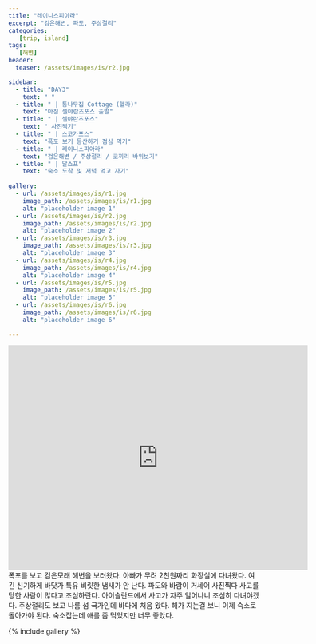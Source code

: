 ```yaml
---
title: "레이니스피아라"
excerpt: "검은해변, 파도, 주상절리"
categories:
   [trip, island]
tags:
   [해변]
header:
  teaser: /assets/images/is/r2.jpg

sidebar:
  - title: "DAY3"
    text: " "
  - title: " | 통나무집 Cottage (헬라)"
    text: "아침 셀야란즈포스 출발"
  - title: " | 셀야란즈포스"
    text: " 사진찍기"
  - title: " | 스코가포스"
    text: "폭포 보기 등산하기 점심 먹기"
  - title: " | 레이니스피아라"
    text: "검은해변 / 주상절리 / 코끼리 바위보기"    
  - title: " | 달쇼프"
    text: "숙소 도착 및 저녁 먹고 자기" 
    
gallery:
  - url: /assets/images/is/r1.jpg
    image_path: /assets/images/is/r1.jpg
    alt: "placeholder image 1"
  - url: /assets/images/is/r2.jpg
    image_path: /assets/images/is/r2.jpg
    alt: "placeholder image 2"
  - url: /assets/images/is/r3.jpg
    image_path: /assets/images/is/r3.jpg
    alt: "placeholder image 3"
  - url: /assets/images/is/r4.jpg
    image_path: /assets/images/is/r4.jpg
    alt: "placeholder image 4"
  - url: /assets/images/is/r5.jpg
    image_path: /assets/images/is/r5.jpg
    alt: "placeholder image 5"
  - url: /assets/images/is/r6.jpg
    image_path: /assets/images/is/r6.jpg
    alt: "placeholder image 6"

---
```

<iframe src="https://www.google.com/maps/embed?pb=!1m28!1m12!1m3!1d114059.58594015245!2d-19.4209869543067!3d63.46898094097938!2m3!1f0!2f0!3f0!3m2!1i1024!2i768!4f13.1!4m13!3e0!4m5!1s0x48d73b7639a58c15%3A0xf60c71fcdfe7948!2z7JWE7J207Iqs656A65OcIOyKpOy9lOqwgO2PrOyKpA!3m2!1d63.5320523!2d-19.511370499999998!4m5!1s0x48d74984d567267d%3A0xe07954a3f4b36bd5!2zUmV5bmlzZmphcmEsIOyVhOydtOyKrOuegOuTnA!3m2!1d63.4057404!2d-19.0716193!5e0!3m2!1sko!2skr!4v1556871869711!5m2!1sko!2skr" width="600" height="450" frameborder="0" style="border:0" allowfullscreen></iframe>
폭포를 보고 검은모래 해변을 보러왔다.  
아빠가 무려 2천원짜리 화장실에 다녀왔다.  
여긴 신기하게 바닷가 특유 비릿한 냄새가 안 난다.  
파도와 바람이 거세어 사진찍다 사고를 당한 사람이 많다고 조심하란다.  
아이슬란드에서 사고가 자주 일어나니 조심히 다녀야겠다.  
주상절리도 보고 나름 섬 국가인데 바다에 처음 왔다.  
해가 지는걸 보니 이제 숙소로 돌아가야 된다.  
숙소잡는데 애를 좀 먹었지만 너무 좋았다.


{% include gallery  %}
